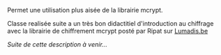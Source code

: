 Permet une utilisation plus aisée de la librairie mcrypt.

Classe realisée suite a un très bon didactitiel d'introduction au chiffrage avec la librairie de chiffrement mcrypt posté par Ripat sur [Lumadis.be][]

*Suite de cette description à venir...*

[Lumadis.be]: http://www.lumadis.be/dvp/crypt/tuto_crypt.php "Tutoriel sur le chiffrement avec mcrypt"
